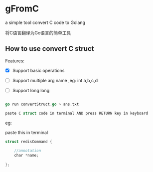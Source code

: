 # gFromC
 a simple tool convert C code to Golang

将C语言翻译为Go语言的简单工具

## How to use convert C struct 

Features:

- [x] Support basic operations
- [ ] Support multiple arg name ,eg: int a,b,c,d
- [ ] Support long long

 


```go

go run convertStruct.go > ans.txt

paste C struct code in terminal AND press RETURN key in keyboard


```

eg:

paste this in terminal 

```go
struct redisCommand {
    
    //annotation
    char *name;
    
};
```